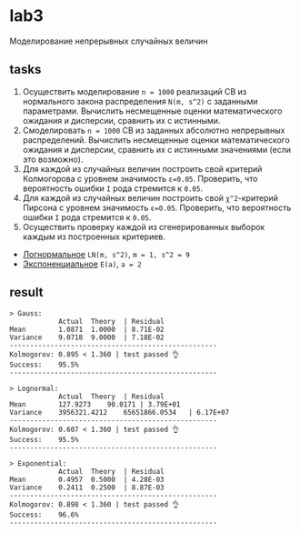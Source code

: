 # lab3

Моделирование непрерывных случайных величин

## tasks

1. Осуществить моделирование `n = 1000` реализаций СВ из нормального закона
   распределения `N(m, s^2)` с заданными параметрами. Вычислить несмещенные
   оценки математического ожидания и дисперсии, сравнить их с истинными.
2. Смоделировать `n = 1000` СВ из заданных абсолютно непрерывных распределений.
   Вычислить несмещенные оценки математического ожидания и дисперсии, сравнить
   их с истинными значениями (если это возможно).
3. Для каждой из случайных величин построить свой критерий Колмогорова с уровнем
   значимость `ε=0.05`. Проверить, что вероятность ошибки `I` рода стремится к
   `0.05`.
4. Для каждой из случайных величин построить свой `χ^2`-критерий Пирсона с
   уровнем значимость `ε=0.05`. Проверить, что вероятность ошибки `I` рода
   стремится к `0.05`.
5. Осуществить проверку каждой из сгенерированных выборок каждым из построенных
   критериев.

- [Логнормальное](https://ru.wikipedia.org/wiki/Логнормальное_распределение)
  `LN(m, s^2)`, `m = 1, s^2 = 9`
- [Экспоненциальное](https://ru.wikipedia.org/wiki/Экспоненциальное_распределение)
  `Е(a)`, `a = 2`

## result

```
> Gauss:
			Actual	Theory	| Residual
Mean		1.0871	1.0000	| 8.71E-02
Variance	9.0718	9.0000	| 7.18E-02
---------------------------------------------------
Kolmogorov:	0.895 < 1.360 | test passed 👌
Success:	95.5%
---------------------------------------------------

> Lognormal:
			Actual	Theory	| Residual
Mean		127.9273	90.0171	| 3.79E+01
Variance	3956321.4212	65651866.0534	| 6.17E+07
---------------------------------------------------
Kolmogorov:	0.607 < 1.360 | test passed 👌
Success:	95.5%
---------------------------------------------------

> Exponential:
			Actual	Theory	| Residual
Mean		0.4957	0.5000	| 4.28E-03
Variance	0.2411	0.2500	| 8.87E-03
---------------------------------------------------
Kolmogorov:	0.898 < 1.360 | test passed 👌
Success:	96.6%
---------------------------------------------------
```
